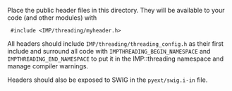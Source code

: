 Place the public header files in this directory. They will be
available to your code (and other modules) with

     #include <IMP/threading/myheader.h>

All headers should include `IMP/threading/threading_config.h` as their
first include and surround all code with `IMPTHREADING_BEGIN_NAMESPACE`
and `IMPTHREADING_END_NAMESPACE` to put it in the IMP::threading namespace
and manage compiler warnings.

Headers should also be exposed to SWIG in the `pyext/swig.i-in` file.
